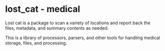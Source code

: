 # lost_cat - medical
Lost cat is a package to scan a variety of locations and report back the files, metadata, and summary contents as needed.

This is a library of processors, parsers, and other tools for handling medical storage, files, and processing.
